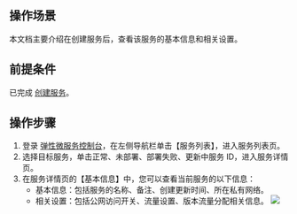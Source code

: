 ## 操作场景
本文档主要介绍在创建服务后，查看该服务的基本信息和相关设置。

## 前提条件
已完成 [创建服务](https://cloud.tencent.com/document/product/1371/53294)。

## 操作步骤
1. 登录 [弹性微服务控制台](https://console.cloud.tencent.com/tem)，在左侧导航栏单击【服务列表】，进入服务列表页。
2. 选择目标服务，单击正常、未部署、部署失败、更新中服务 ID，进入服务详情页。 
3. 在服务详情页的【基本信息】中，您可以查看当前服务的以下信息：
	- 基本信息：包括服务的名称、备注、创建更新时间、所在私有网络。
	- 相关设置：包括公网访问开关、流量设置、版本流量分配相关信息。
![](https://main.qcloudimg.com/raw/d682b792348df61dc5e6205951e885dd.png)